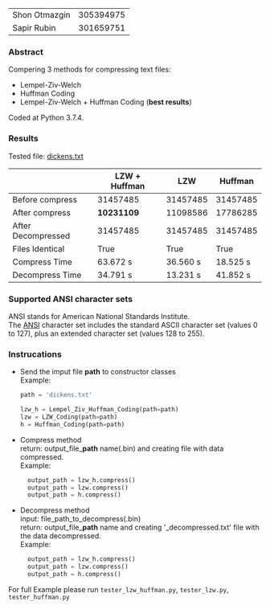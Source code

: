 |   |  |
|---|---|
| Shon Otmazgin  |  305394975 |
| Sapir Rubin  |  301659751 | 

### Abstract
Compering 3 methods for compressing text files:
- Lempel-Ziv-Welch
- Huffman Coding
- Lempel-Ziv-Welch + Huffman Coding (**best results**)

Coded at Python 3.7.4.

### Results
Tested file: [dickens.txt](https://github.com/kzjeef/algs4/blob/master/burrows-wheelers/testfile/dickens.txt)  

|   | LZW + Huffman | LZW  |  Huffman |
|---|---|---|---|
| Before compress  |  31457485 |  31457485 |  31457485 |
| After compress  | **10231109**  |  11098586 | 17786285  |
| After Decompressed |  31457485 |  31457485 |  31457485 |
| Files Identical |  True |  True |  True |
| Compress Time |  63.672 s |  36.560 s |  18.525 s |
| Decompress Time |  34.791 s |  13.231 s | 41.852 s  |

### Supported ANSI character sets
ANSI stands for American National Standards Institute.  
The [ANSI](http://ascii-table.com/ansi-codes.php) character set includes the standard ASCII character set (values 0 to 127), plus an extended character set (values 128 to 255).

### Instrucations
- Send the imput file **path** to constructor classes  
    Example:
    ```python
    path = 'dickens.txt'
    
    lzw_h = Lempel_Ziv_Huffman_Coding(path=path)
    lzw = LZW_Coding(path=path)
    h = Huffman_Coding(path=path)
    ```
- Compress method  
  return: output_file_**path** name(.bin) and creating file with data compressed.  
  Example:
  ```python
    output_path = lzw_h.compress()
    output_path = lzw.compress()
    output_path = h.compress()
    ```
- Decompress method  
  input: file_path_to_decompress(.bin)  
  return: output_file_**path** name and creating '_decompressed.txt' file with the data decompressed.  
  Example:
  ```python
    output_path = lzw_h.compress()
    output_path = lzw.compress()
    output_path = h.compress()
    ```
  
 For full Example please run ```tester_lzw_huffman.py```, ```tester_lzw.py```, ```tester_huffman.py```
